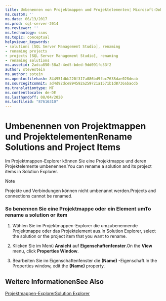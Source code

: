 ```yaml
---
title: Umbenennen von Projektmappen und Projektelementen| Microsoft-Dokumente
ms.custom: ''
ms.date: 06/13/2017
ms.prod: sql-server-2014
ms.reviewer: ''
ms.technology: ssms
ms.topic: conceptual
helpviewer_keywords:
- solutions [SQL Server Management Studio], renaming
- renaming projects
- projects [SQL Server Management Studio], renaming
- renaming solutions
ms.assetid: 2adca850-58a2-4ed5-bded-9dd091fc33f2
author: stevestein
ms.author: sstein
ms.openlocfilehash: 844951dbb220f317a086bd9fbc7638dae028deab
ms.sourcegitcommit: ad4d92dce894592a259721a1571b1d8736abacdb
ms.translationtype: MT
ms.contentlocale: de-DE
ms.lasthandoff: 08/04/2020
ms.locfileid: "87616310"
---
```

# <a name="rename-solutions-and-project-items"></a><span data-ttu-id="0bd29-102">Umbenennen von Projektmappen und Projektelementen</span><span class="sxs-lookup"><span data-stu-id="0bd29-102">Rename Solutions and Project Items</span></span>
  <span data-ttu-id="0bd29-103">Im Projektmappen-Explorer können Sie eine Projektmappe und deren Projektelemente umbenennen.</span><span class="sxs-lookup"><span data-stu-id="0bd29-103">You can rename a solution and its project items in Solution Explorer.</span></span>  
  
> [!NOTE]  
>  <span data-ttu-id="0bd29-104">Projekte und Verbindungen können nicht umbenannt werden.</span><span class="sxs-lookup"><span data-stu-id="0bd29-104">Projects and connections cannot be renamed.</span></span>  
  
### <a name="to-rename-a-solution-or-item"></a><span data-ttu-id="0bd29-105">So benennen Sie eine Projektmappe oder ein Element um</span><span class="sxs-lookup"><span data-stu-id="0bd29-105">To rename a solution or item</span></span>  
  
1.  <span data-ttu-id="0bd29-106">Wählen Sie im Projektmappen-Explorer die umzubenennende Projektmappe oder das Projektelement aus.</span><span class="sxs-lookup"><span data-stu-id="0bd29-106">In Solution Explorer, select the solution or the project item that you want to rename.</span></span>  
  
2.  <span data-ttu-id="0bd29-107">Klicken Sie im Menü **Ansicht** auf **Eigenschaftenfenster**.</span><span class="sxs-lookup"><span data-stu-id="0bd29-107">On the **View** menu, click **Properties Window**.</span></span>  
  
3.  <span data-ttu-id="0bd29-108">Bearbeiten Sie im Eigenschaftenfenster die **(Name)** -Eigenschaft.</span><span class="sxs-lookup"><span data-stu-id="0bd29-108">In the Properties window, edit the **(Name)** property.</span></span>  
  
## <a name="see-also"></a><span data-ttu-id="0bd29-109">Weitere Informationen</span><span class="sxs-lookup"><span data-stu-id="0bd29-109">See Also</span></span>  
 [<span data-ttu-id="0bd29-110">Projektmappen-Explorer</span><span class="sxs-lookup"><span data-stu-id="0bd29-110">Solution Explorer</span></span>](solution-explorer.md)  
  
  
